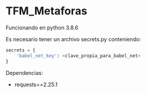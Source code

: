 # TFM_Metaforas
 
Funcionando en python 3.8.6

Es necesario tener un archivo secrets.py conteniendo:

```python
secrets = {
    'babel_net_key': <clave_propia_para_babel_net>
}
```

Dependencias:
- requests==2.25.1
